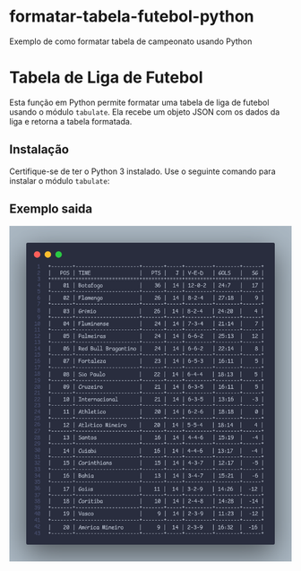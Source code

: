 # formatar-tabela-futebol-python
Exemplo de como formatar tabela de campeonato usando Python

# Tabela de Liga de Futebol

Esta função em Python permite formatar uma tabela de liga de futebol usando o módulo `tabulate`. Ela recebe um objeto JSON com os dados da liga e retorna a tabela formatada.

## Instalação

Certifique-se de ter o Python 3 instalado. Use o seguinte comando para instalar o módulo `tabulate`:

## Exemplo saida
![Logo](exemplo-saida.png)

